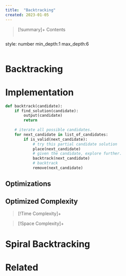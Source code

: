 ```yaml
---
title:  "Backtracking"
created: 2023-01-05
---
```


>[!summary]+ Contents
>```toc
style: number
min_depth:1
max_depth:6 
>```


# Backtracking

# Implementation

```python
def backtrack(candidate):
    if find_solution(candidate):
        output(candidate)
        return
    
    # iterate all possible candidates.
    for next_candidate in list_of_candidates:
        if is_valid(next_candidate):
            # try this partial candidate solution
            place(next_candidate)
            # given the candidate, explore further.
            backtrack(next_candidate)
            # backtrack
            remove(next_candidate)
```

## Optimizations

## Optimized Complexity

>[!Time Complexity]+

>[!Space Complexity]+

# Spiral Backtracking



# Related
